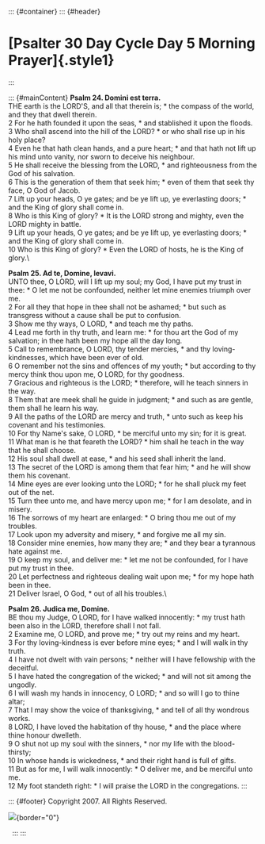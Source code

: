 ::: {#container}
::: {#header}
# [Psalter 30 Day Cycle Day 5 Morning Prayer]{.style1}
:::

::: {#mainContent}
**Psalm 24. Domini est terra.**\
THE earth is the LORD\'S, and all that therein is; \* the compass of the
world, and they that dwell therein.\
2 For he hath founded it upon the seas, \* and stablished it upon the
floods.\
3 Who shall ascend into the hill of the LORD? \* or who shall rise up in
his holy place?\
4 Even he that hath clean hands, and a pure heart; \* and that hath not
lift up his mind unto vanity, nor sworn to deceive his neighbour.\
5 He shall receive the blessing from the LORD, \* and righteousness from
the God of his salvation.\
6 This is the generation of them that seek him; \* even of them that
seek thy face, O God of Jacob.\
7 Lift up your heads, O ye gates; and be ye lift up, ye everlasting
doors; \* and the King of glory shall come in.\
8 Who is this King of glory? \* It is the LORD strong and mighty, even
the LORD mighty in battle.\
9 Lift up your heads, O ye gates; and be ye lift up, ye everlasting
doors; \* and the King of glory shall come in.\
10 Who is this King of glory? \* Even the LORD of hosts, he is the King
of glory.\

**Psalm 25. Ad te, Domine, levavi.**\
UNTO thee, O LORD, will I lift up my soul; my God, I have put my trust
in thee: \* O let me not be confounded, neither let mine enemies triumph
over me.\
2 For all they that hope in thee shall not be ashamed; \* but such as
transgress without a cause shall be put to confusion.\
3 Show me thy ways, O LORD, \* and teach me thy paths.\
4 Lead me forth in thy truth, and learn me: \* for thou art the God of
my salvation; in thee hath been my hope all the day long.\
5 Call to remembrance, O LORD, thy tender mercies, \* and thy
loving-kindnesses, which have been ever of old.\
6 O remember not the sins and offences of my youth; \* but according to
thy mercy think thou upon me, O LORD, for thy goodness.\
7 Gracious and righteous is the LORD; \* therefore, will he teach
sinners in the way.\
8 Them that are meek shall he guide in judgment; \* and such as are
gentle, them shall he learn his way.\
9 All the paths of the LORD are mercy and truth, \* unto such as keep
his covenant and his testimonies.\
10 For thy Name\'s sake, O LORD, \* be merciful unto my sin; for it is
great.\
11 What man is he that feareth the LORD? \* him shall he teach in the
way that he shall choose.\
12 His soul shall dwell at ease, \* and his seed shall inherit the
land.\
13 The secret of the LORD is among them that fear him; \* and he will
show them his covenant.\
14 Mine eyes are ever looking unto the LORD; \* for he shall pluck my
feet out of the net.\
15 Turn thee unto me, and have mercy upon me; \* for I am desolate, and
in misery.\
16 The sorrows of my heart are enlarged: \* O bring thou me out of my
troubles.\
17 Look upon my adversity and misery, \* and forgive me all my sin.\
18 Consider mine enemies, how many they are; \* and they bear a
tyrannous hate against me.\
19 O keep my soul, and deliver me: \* let me not be confounded, for I
have put my trust in thee.\
20 Let perfectness and righteous dealing wait upon me; \* for my hope
hath been in thee.\
21 Deliver Israel, O God, \* out of all his troubles.\

**Psalm 26. Judica me, Domine.**\
BE thou my Judge, O LORD, for I have walked innocently: \* my trust hath
been also in the LORD, therefore shall I not fall.\
2 Examine me, O LORD, and prove me; \* try out my reins and my heart.\
3 For thy loving-kindness is ever before mine eyes; \* and I will walk
in thy truth.\
4 I have not dwelt with vain persons; \* neither will I have fellowship
with the deceitful.\
5 I have hated the congregation of the wicked; \* and will not sit among
the ungodly.\
6 I will wash my hands in innocency, O LORD; \* and so will I go to
thine altar;\
7 That I may show the voice of thanksgiving, \* and tell of all thy
wondrous works.\
8 LORD, I have loved the habitation of thy house, \* and the place where
thine honour dwelleth.\
9 O shut not up my soul with the sinners, \* nor my life with the
blood-thirsty;\
10 In whose hands is wickedness, \* and their right hand is full of
gifts.\
11 But as for me, I will walk innocently: \* O deliver me, and be
merciful unto me.\
12 My foot standeth right: \* I will praise the LORD in the
congregations.
:::

::: {#footer}
Copyright 2007. All Rights Reserved.

![](http://stats.superstats.com/b/ss/DAVIDMCMANNES/1){border="0"}

 
:::
:::
